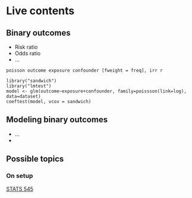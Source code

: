 # Live contents

## Binary outcomes
  - Risk ratio
  - Odds ratio
  - ...
  
  ```
  poisson outcome exposure confounder [fweight = freq], irr r
  ```
  
  ```
  library("sandwich")
  library("lmtest")
  model <- glm(outcome~exposure+confounder, family=poissson(link=log), data=dataset)
  coeftest(model, vcov = sandwich)
  ```

## Modeling binary outcomes
- ...
- 


## Possible topics

### On setup

[STATS 545](https://stat545.stat.ubc.ca/course/)
